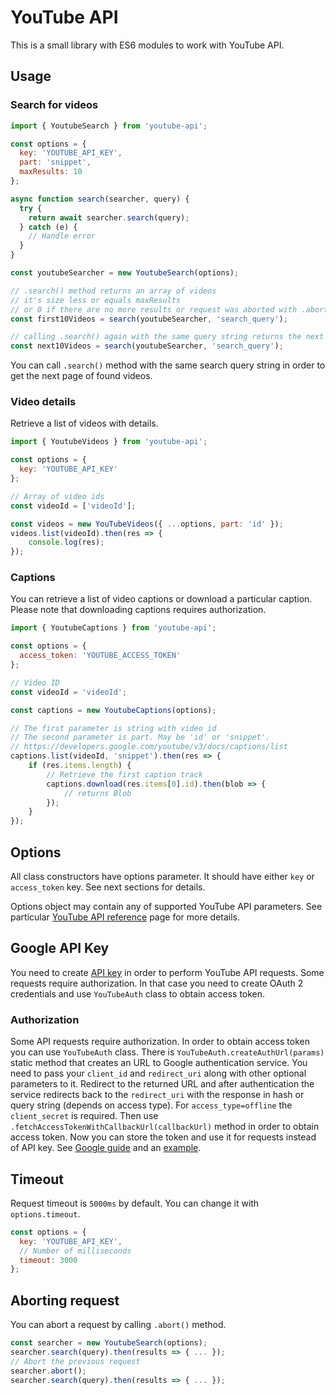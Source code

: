 # YouTube API

This is a small library with ES6 modules to work with YouTube API.

## Usage

### Search for videos

```javascript
import { YoutubeSearch } from 'youtube-api';

const options = {
  key: 'YOUTUBE_API_KEY',
  part: 'snippet',
  maxResults: 10
};

async function search(searcher, query) {
  try {
    return await searcher.search(query);
  } catch (e) {
    // Handle error
  }
}

const youtubeSearcher = new YoutubeSearch(options);

// .search() method returns an array of videos
// it's size less or equals maxResults
// or 0 if there are no more results or request was aborted with .abort()
const first10Videos = search(youtubeSearcher, 'search_query');

// calling .search() again with the same query string returns the next resulting page
const next10Videos = search(youtubeSearcher, 'search_query');
```

You can call `.search()` method with the same search query string in order to get the next page of found videos.

### Video details

Retrieve a list of videos with details.

```javascript
import { YoutubeVideos } from 'youtube-api';

const options = {
  key: 'YOUTUBE_API_KEY'
};

// Array of video ids
const videoId = ['videoId'];

const videos = new YouTubeVideos({ ...options, part: 'id' });
videos.list(videoId).then(res => {
    console.log(res);
});
```

### Captions

You can retrieve a list of video captions or download a particular caption. Please note that downloading captions requires authorization.

```javascript
import { YoutubeCaptions } from 'youtube-api';

const options = {
  access_token: 'YOUTUBE_ACCESS_TOKEN'
};

// Video ID
const videoId = 'videoId';

const captions = new YoutubeCaptions(options);

// The first parameter is string with video id
// The second parameter is part. May be 'id' or 'snippet'.
// https://developers.google.com/youtube/v3/docs/captions/list
captions.list(videoId, 'snippet').then(res => {
    if (res.items.length) {
        // Retrieve the first caption track
        captions.download(res.items[0].id).then(blob => {
            // returns Blob
        });
    }
});
```

## Options

All class constructors have options parameter. It should have either `key` or `access_token` key. See next sections for details.

Options object may contain any of supported YouTube API parameters. See particular [YouTube API reference](https://developers.google.com/youtube/v3/docs/) page for more details.

## Google API Key

You need to create [API key](https://developers.google.com/youtube/registering_an_application) in order to perform YouTube API requests. Some requests require authorization. In that case you need to create OAuth 2 credentials and use `YouTubeAuth` class to obtain access token.

### Authorization

Some API requests require authorization. In order to obtain access token you can use `YouTubeAuth` class. There is `YouTubeAuth.createAuthUrl(params)` static method that creates an URL to Google authentication service. You need to pass your `client_id` and `redirect_uri` along with other optional parameters to it. Redirect to the returned URL and after authentication the service redirects back to the `redirect_uri` with the response in hash or query string (depends on access type). For `access_type=offline` the `client_secret` is required. Then use `.fetchAccessTokenWithCallbackUrl(callbackUrl)` method in order to obtain access token. Now you can store the token and use it for requests instead of API key. See [Google guide](https://developers.google.com/youtube/v3/guides/authentication) and an [example](demo/index.html).

## Timeout

Request timeout is `5000ms` by default. You can change it with `options.timeout`.

```javascript
const options = {
  key: 'YOUTUBE_API_KEY',
  // Number of milliseconds
  timeout: 3000
};
```

## Aborting request

You can abort a request by calling `.abort()` method.

```javascript
const searcher = new YoutubeSearch(options);
searcher.search(query).then(results => { ... });
// Abort the previous request
searcher.abort();
searcher.search(query).then(results => { ... });
```
